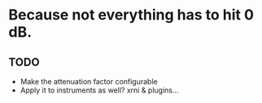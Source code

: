 # Because not everything has to hit 0 dB.

## TODO

* Make the attenuation factor configurable
* Apply it to instruments as well? xrni & plugins...
